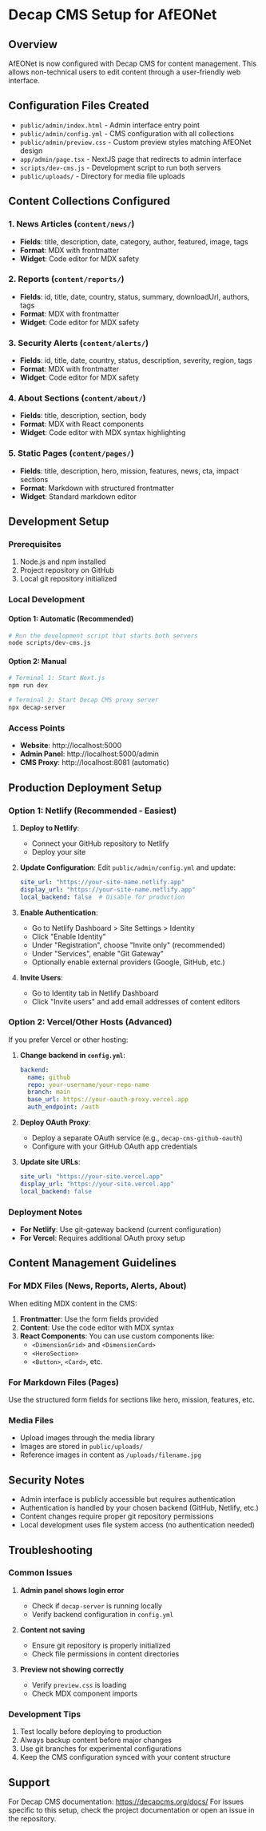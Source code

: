 # Decap CMS Setup for AfEONet

## Overview

AfEONet is now configured with Decap CMS for content management. This allows non-technical users to edit content through a user-friendly web interface.

## Configuration Files Created

- `public/admin/index.html` - Admin interface entry point
- `public/admin/config.yml` - CMS configuration with all collections
- `public/admin/preview.css` - Custom preview styles matching AfEONet design
- `app/admin/page.tsx` - NextJS page that redirects to admin interface
- `scripts/dev-cms.js` - Development script to run both servers
- `public/uploads/` - Directory for media file uploads

## Content Collections Configured

### 1. News Articles (`content/news/`)
- **Fields**: title, description, date, category, author, featured, image, tags
- **Format**: MDX with frontmatter
- **Widget**: Code editor for MDX safety

### 2. Reports (`content/reports/`)
- **Fields**: id, title, date, country, status, summary, downloadUrl, authors, tags
- **Format**: MDX with frontmatter
- **Widget**: Code editor for MDX safety

### 3. Security Alerts (`content/alerts/`)
- **Fields**: id, title, date, country, status, description, severity, region, tags
- **Format**: MDX with frontmatter
- **Widget**: Code editor for MDX safety

### 4. About Sections (`content/about/`)
- **Fields**: title, description, section, body
- **Format**: MDX with React components
- **Widget**: Code editor with MDX syntax highlighting

### 5. Static Pages (`content/pages/`)
- **Fields**: title, description, hero, mission, features, news, cta, impact sections
- **Format**: Markdown with structured frontmatter
- **Widget**: Standard markdown editor

## Development Setup

### Prerequisites

1. Node.js and npm installed
2. Project repository on GitHub
3. Local git repository initialized

### Local Development

#### Option 1: Automatic (Recommended)
```bash
# Run the development script that starts both servers
node scripts/dev-cms.js
```

#### Option 2: Manual
```bash
# Terminal 1: Start Next.js
npm run dev

# Terminal 2: Start Decap CMS proxy server
npx decap-server
```

### Access Points

- **Website**: http://localhost:5000
- **Admin Panel**: http://localhost:5000/admin
- **CMS Proxy**: http://localhost:8081 (automatic)

## Production Deployment Setup

### Option 1: Netlify (Recommended - Easiest)

1. **Deploy to Netlify**:
   - Connect your GitHub repository to Netlify
   - Deploy your site

2. **Update Configuration**:
   Edit `public/admin/config.yml` and update:
   ```yaml
   site_url: "https://your-site-name.netlify.app"
   display_url: "https://your-site-name.netlify.app"
   local_backend: false  # Disable for production
   ```

3. **Enable Authentication**:
   - Go to Netlify Dashboard > Site Settings > Identity
   - Click "Enable Identity"
   - Under "Registration", choose "Invite only" (recommended)
   - Under "Services", enable "Git Gateway"
   - Optionally enable external providers (Google, GitHub, etc.)

4. **Invite Users**:
   - Go to Identity tab in Netlify Dashboard
   - Click "Invite users" and add email addresses of content editors

### Option 2: Vercel/Other Hosts (Advanced)

If you prefer Vercel or other hosting:

1. **Change backend in `config.yml`**:
   ```yaml
   backend:
     name: github
     repo: your-username/your-repo-name
     branch: main
     base_url: https://your-oauth-proxy.vercel.app
     auth_endpoint: /auth
   ```

2. **Deploy OAuth Proxy**:
   - Deploy a separate OAuth service (e.g., `decap-cms-github-oauth`)
   - Configure with your GitHub OAuth app credentials

3. **Update site URLs**:
   ```yaml
   site_url: "https://your-site.vercel.app"
   display_url: "https://your-site.vercel.app"
   local_backend: false
   ```

### Deployment Notes

- **For Netlify**: Use git-gateway backend (current configuration)
- **For Vercel**: Requires additional OAuth proxy setup

## Content Management Guidelines

### For MDX Files (News, Reports, Alerts, About)

When editing MDX content in the CMS:

1. **Frontmatter**: Use the form fields provided
2. **Content**: Use the code editor with MDX syntax
3. **React Components**: You can use custom components like:
   - `<DimensionGrid>` and `<DimensionCard>`
   - `<HeroSection>`
   - `<Button>`, `<Card>`, etc.

### For Markdown Files (Pages)

Use the structured form fields for sections like hero, mission, features, etc.

### Media Files

- Upload images through the media library
- Images are stored in `public/uploads/`
- Reference images in content as `/uploads/filename.jpg`

## Security Notes

- Admin interface is publicly accessible but requires authentication
- Authentication is handled by your chosen backend (GitHub, Netlify, etc.)
- Content changes require proper git repository permissions
- Local development uses file system access (no authentication needed)

## Troubleshooting

### Common Issues

1. **Admin panel shows login error**
   - Check if `decap-server` is running locally
   - Verify backend configuration in `config.yml`

2. **Content not saving**
   - Ensure git repository is properly initialized
   - Check file permissions in content directories

3. **Preview not showing correctly**
   - Verify `preview.css` is loading
   - Check MDX component imports

### Development Tips

1. Test locally before deploying to production
2. Always backup content before major changes
3. Use git branches for experimental configurations
4. Keep the CMS configuration synced with your content structure

## Support

For Decap CMS documentation: https://decapcms.org/docs/
For issues specific to this setup, check the project documentation or open an issue in the repository.